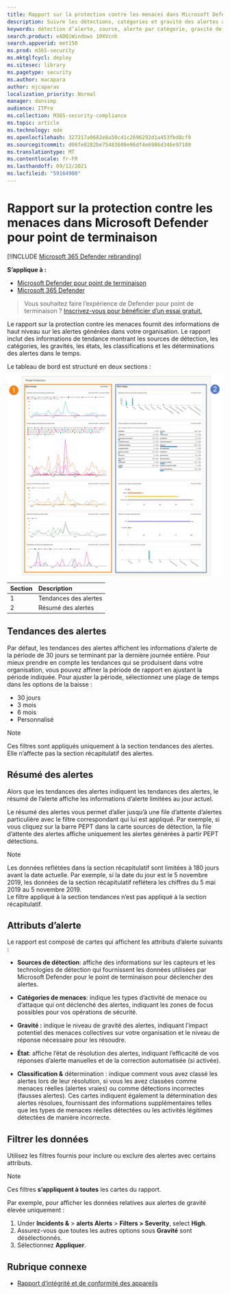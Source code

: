 ```yaml
---
title: Rapport sur la protection contre les menaces dans Microsoft Defender pour point de terminaison
description: Suivre les détections, catégories et gravité des alertes à l’aide du rapport de protection contre les menaces
keywords: détection d’alerte, source, alerte par catégorie, gravité de l’alerte, classification des alertes, détermination
search.product: eADQiWindows 10XVcnh
search.appverid: met150
ms.prod: m365-security
ms.mktglfcycl: deploy
ms.sitesec: library
ms.pagetype: security
ms.author: macapara
author: mjcaparas
localization_priority: Normal
manager: dansimp
audience: ITPro
ms.collection: M365-security-compliance
ms.topic: article
ms.technology: mde
ms.openlocfilehash: 327217a9682e8a50c41c2696292d1a453fbd8cf9
ms.sourcegitcommit: d08fe0282be75483608e96df4e6986d346e97180
ms.translationtype: MT
ms.contentlocale: fr-FR
ms.lasthandoff: 09/12/2021
ms.locfileid: "59164900"
---
```

# <a name="threat-protection-report-in-microsoft-defender-for-endpoint"></a>Rapport sur la protection contre les menaces dans Microsoft Defender pour point de terminaison

[!INCLUDE [Microsoft 365 Defender rebranding](../../includes/microsoft-defender.md)]


**S’applique à :**
- [Microsoft Defender pour point de terminaison](https://go.microsoft.com/fwlink/p/?linkid=2154037)
- [Microsoft 365 Defender](https://go.microsoft.com/fwlink/?linkid=2118804)


> Vous souhaitez faire l’expérience de Defender pour point de terminaison ? [Inscrivez-vous pour bénéficier d’un essai gratuit.](https://signup.microsoft.com/create-account/signup?products=7f379fee-c4f9-4278-b0a1-e4c8c2fcdf7e&ru=https://aka.ms/MDEp2OpenTrial?ocid=docs-wdatp-pullalerts-abovefoldlink)

Le rapport sur la protection contre les menaces fournit des informations de haut niveau sur les alertes générées dans votre organisation. Le rapport inclut des informations de tendance montrant les sources de détection, les catégories, les gravités, les états, les classifications et les déterminations des alertes dans le temps.

Le tableau de bord est structuré en deux sections :

![Image du rapport sur la protection contre les menaces.](images/threat-protection-reports.png)

Section | Description 
:---|:---
1 | Tendances des alertes
2 | Résumé des alertes

## <a name="alert-trends"></a>Tendances des alertes
Par défaut, les tendances des alertes affichent les informations d’alerte de la période de 30 jours se terminant par la dernière journée entière. Pour mieux prendre en compte les tendances qui se produisent dans votre organisation, vous pouvez affiner la période de rapport en ajustant la période indiquée. Pour ajuster la période, sélectionnez une plage de temps dans les options de la baisse :

- 30 jours
- 3 mois
- 6 mois
- Personnalisé

>[!NOTE]
>Ces filtres sont appliqués uniquement à la section tendances des alertes. Elle n’affecte pas la section récapitulatif des alertes.


## <a name="alert-summary"></a>Résumé des alertes
Alors que les tendances des alertes indiquent les tendances des alertes, le résumé de l’alerte affiche les informations d’alerte limitées au jour actuel.

 Le résumé des alertes vous permet d’aller jusqu’à une file d’attente d’alertes particulière avec le filtre correspondant qui lui est appliqué. Par exemple, si vous cliquez sur la barre PEPT dans la carte sources de détection, la file d’attente des alertes affiche uniquement les alertes générées à partir PEPT détections. 

>[!NOTE]
>Les données reflétées dans la section récapitulatif sont limitées à 180 jours avant la date actuelle. Par exemple, si la date du jour est le 5 novembre 2019, les données de la section récapitulatif reflétera les chiffres du 5 mai 2019 au 5 novembre 2019.<br>
> Le filtre appliqué à la section tendances n’est pas appliqué à la section récapitulatif. 

## <a name="alert-attributes"></a>Attributs d’alerte
Le rapport est composé de cartes qui affichent les attributs d’alerte suivants :

- **Sources de détection**: affiche des informations sur les capteurs et les technologies de détection qui fournissent les données utilisées par Microsoft Defender pour le point de terminaison pour déclencher des alertes.

- **Catégories de menaces**: indique les types d’activité de menace ou d’attaque qui ont déclenché des alertes, indiquant les zones de focus possibles pour vos opérations de sécurité.

- **Gravité :** indique le niveau de gravité des alertes, indiquant l’impact potentiel des menaces collectives sur votre organisation et le niveau de réponse nécessaire pour les résoudre.

- **État**: affiche l’état de résolution des alertes, indiquant l’efficacité de vos réponses d’alerte manuelles et de la correction automatisée (si activée). 

- **Classification &** détermination : indique comment vous avez classé les alertes lors de leur résolution, si vous les avez classées comme menaces réelles (alertes vraies) ou comme détections incorrectes (fausses alertes). Ces cartes indiquent également la détermination des alertes résolues, fournissant des informations supplémentaires telles que les types de menaces réelles détectées ou les activités légitimes détectées de manière incorrecte.

## <a name="filter-data"></a>Filtrer les données

Utilisez les filtres fournis pour inclure ou exclure des alertes avec certains attributs.

>[!NOTE]
>Ces filtres **s’appliquent à toutes** les cartes du rapport.

Par exemple, pour afficher les données relatives aux alertes de gravité élevée uniquement :

1. Under **Incidents &**  >  **alerts Alerts**  >  **Filters > Severity**, select **High**.
2. Assurez-vous que toutes les autres options sous **Gravité** sont désélectionnés.
3. Sélectionnez **Appliquer**.

## <a name="related-topic"></a>Rubrique connexe
- [Rapport d’intégrité et de conformité des appareils](machine-reports.md)
